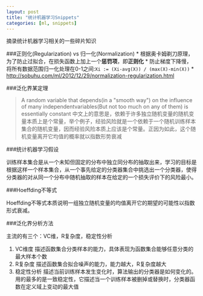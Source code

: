 ```yaml
---
layout: post
title: "统计机器学习Snippets"
categories: [ml, snippets]
---
```


摘录统计机器学习相关的一些碎片知识


###正则化(Regularization) vs 归一化(Normalization)
    * 根据奥卡姆剃刀原理，为了防止过拟合，在损失函数上加上一个**惩罚项**，即**正则化**
    * 防止梯度下降慢，将所有数据范围归一化处理在0-1之间:` Xi := (Xi-avg(X)) / (max(X)-min(X)) `
    * http://sobuhu.com/ml/2012/12/29/normalization-regularization.html

###泛化界某定理

>A random variable that depends(in a "smooth way") on the influence of many independentvariables(But not too much on any of them) is essentially constant
 中文上的意思是，依赖于许多独立随机变量的随机变量本质上是个常量，举个例子，经验风险就是一个依赖于一个随机训练样本集合的随机变量，因而经验风险本质上应该是个常量。正因为如此，这个随机变量离开它均值的概率就以指数形势衰减

###统计机器学习假设

训练样本集合是从一个未知但固定的分布中独立同分布的抽取出来，学习的目标是根据这样一个样本集合，从一个事先给定的分类器集合中挑选出一个分类器，使得分类器的对从同一个分布中随机抽取的样本在给定的一个损失评价下的风险最小。

###Hoeffding不等式

Hoeffding不等式本质说明一组独立随机变量的均值离开它的期望的可能性以指数形式衰减。

###泛化界分析方法

主流的有三个：VC维，R复杂度，稳定性分析

1. VC维度
    描述函数集合分类样本的能力，具体表现为函数集合能够任意分类的最大样本个数
2. R复杂度
    描述函数集合拟合噪声的能力，能力越大，R复杂度越大
3. 稳定性分析
    描述当前训练样本发生变化时，算法输出的分类器是如何变化的。用的最多的是一致稳定性，它描述当一个训练样本被删掉或替换时，分类器函数在定义域上变动的最大值
  
